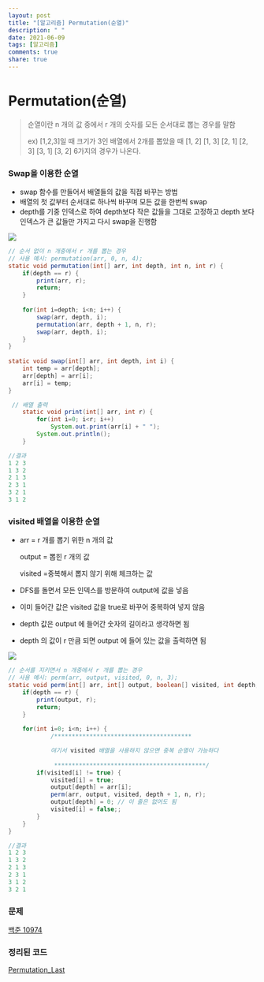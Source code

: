 ```yaml
---
layout: post
title: "[알고리즘] Permutation(순열)"
description: " "
date: 2021-06-09
tags: [알고리즘]
comments: true
share: true
---
```


# Permutation(순열)

>순열이란 n 개의 값 중에서 r 개의 숫자를 모든 순서대로 뽑는 경우를 말함
>
>ex) [1,2,3]일 때 크기가 3인 배열에서 2개를 뽑았을 때 [1, 2] [1, 3] [2, 1] [2, 3] [3, 1] [3, 2] 6가지의 경우가 나온다.



### Swap을 이용한 순열

*  swap 함수를 만들어서 배열들의 값을 직접 바꾸는 방법
* 배열의 첫 값부터 순서대로 하나씩 바꾸며 모든 값을 한번씩 swap
* depth를 기중 인덱스로 하여 depth보다 작은 값들을 그대로 고정하고 depth 보다 인덱스가 큰 값들만 가지고 다시 swap을 진행함

![](./image/permutation1.PNG)



```java
// 순서 없이 n 개중에서 r 개를 뽑는 경우
// 사용 예시: permutation(arr, 0, n, 4);
static void permutation(int[] arr, int depth, int n, int r) {
    if(depth == r) {
        print(arr, r);
        return;
    }
 
    for(int i=depth; i<n; i++) {
        swap(arr, depth, i);
        permutation(arr, depth + 1, n, r);
        swap(arr, depth, i);
    }
}
 
static void swap(int[] arr, int depth, int i) {
    int temp = arr[depth];
    arr[depth] = arr[i];
    arr[i] = temp;
}

 // 배열 출력
    static void print(int[] arr, int r) {
        for(int i=0; i<r; i++)
            System.out.print(arr[i] + " ");
        System.out.println();
    }

//결과
1 2 3
1 3 2
2 1 3
2 3 1
3 2 1
3 1 2
```



### visited 배열을 이용한 순열

* arr = r 개를 뽑기 위한 n 개의 값

  output = 뽑힌 r 개의 값

  visited =중복해서 뽑지 않기 위해 체크하는 값

* DFS를 돌면서 모든 인덱스를 방문하여 output에 값을 넣음

* 이미 들어간 값은 visited 값을 true로 바꾸어 중복하여 넣지 않음

* depth 값은 output 에 들어간 숫자의 길이라고 생각하면 됨

* depth 의 값이 r 만큼 되면 output 에 들어 있는 값을 출력하면 됨



![](./image/permutation2.PNG)



```java
// 순서를 지키면서 n 개중에서 r 개를 뽑는 경우
// 사용 예시: perm(arr, output, visited, 0, n, 3);
static void perm(int[] arr, int[] output, boolean[] visited, int depth, int n, int r) {
    if(depth == r) {
        print(output, r);
        return;
    }
 
    for(int i=0; i<n; i++) {
        	/*************************************** 

			여기서 visited 배열을 사용하지 않으면 중복 순열이 가능하다
					
			 *******************************************/
        if(visited[i] != true) {
            visited[i] = true;
            output[depth] = arr[i];
            perm(arr, output, visited, depth + 1, n, r);       
            output[depth] = 0; // 이 줄은 없어도 됨
            visited[i] = false;;
        }
    }
}

//결과
1 2 3
1 3 2
2 1 3
2 3 1
3 1 2
3 2 1
```





### 문제

[백준 10974](https://www.acmicpc.net/problem/10974)



### 정리된 코드

[Permutation_Last](https://github.com/kyun9/PracticeAlgorithm/blob/master/src/Alone/Permutation_Last.java)